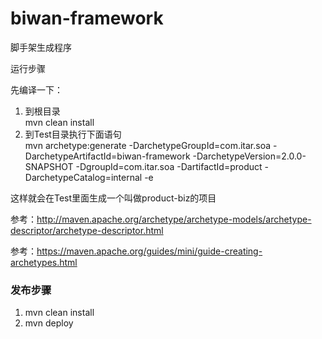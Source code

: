# biwan-framework

脚手架生成程序

运行步骤

先编译一下：

1. 到根目录  
   mvn clean  install
2. 到Test目录执行下面语句  
   mvn archetype:generate -DarchetypeGroupId=com.itar.soa -DarchetypeArtifactId=biwan-framework -DarchetypeVersion=2.0.0-SNAPSHOT -DgroupId=com.itar.soa -DartifactId=product -DarchetypeCatalog=internal -e


这样就会在Test里面生成一个叫做product-biz的项目


参考：http://maven.apache.org/archetype/archetype-models/archetype-descriptor/archetype-descriptor.html  

参考：https://maven.apache.org/guides/mini/guide-creating-archetypes.html

### 发布步骤
1. mvn clean install
2. mvn deploy